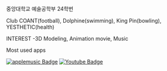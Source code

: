 중앙대학교 예술공학부 24학번

Club
COANT(football), Dolphine(swimming), King Pin(bowling), YESTHETIC(health)

INTEREST
-3D Modeling, Animation movie, Music

Most used apps


[![applemusic Badge](https://img.shields.io/badge/applemusic-FA243C?style=flat-square&logo=applemusic&logoColor=red&link=https://www.applemusic.com)](https://www.applemusic.com)
[![Youtube Badge](https://img.shields.io/badge/Youtube-ff0000?style=flat-square&logo=youtube&link=https://www.youtube.com)](https://www.youtube.com)
